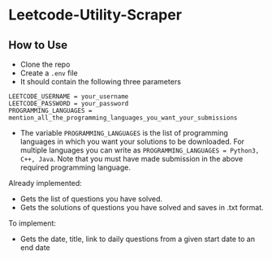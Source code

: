 # Leetcode-Utility-Scraper

## How to Use

- Clone the repo
- Create a `.env` file
- It should contain the following three parameters

```
LEETCODE_USERNAME = your_username
LEETCODE_PASSWORD = your_password
PROGRAMMING_LANGUAGES = mention_all_the_programming_languages_you_want_your_submissions
```

- The variable `PROGRAMMING_LANGUAGES` is the list of programming languages in which you want your solutions to be downloaded. For multiple languages you can write as `PROGRAMMING_LANGUAGES = Python3, C++, Java`. Note that you must have made submission in the above required programming language.

Already implemented:

- Gets the list of questions you have solved.
- Gets the solutions of questions you have solved and saves in .txt format.

To implement:

- Gets the date, title, link to daily questions from a given start date to an end date
